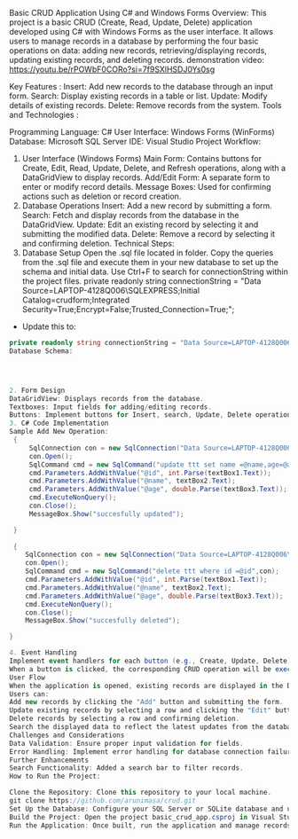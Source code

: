 Basic CRUD Application Using C# and Windows Forms
Overview:
This project is a basic CRUD (Create, Read, Update, Delete) application developed using C# with Windows Forms as the user interface. It allows users to manage records in a database by performing the four basic operations on data: adding new records, retrieving/displaying records, updating existing records, and deleting records.
demonstration video: https://youtu.be/rPOWbF0CORo?si=7f9SXlHSDJ0Ys0sg

Key Features :
Insert: Add new records to the database through an input form.
Search: Display existing records in a table or list.
Update: Modify details of existing records.
Delete: Remove records from the system.
Tools and Technologies :

Programming Language: C#
User Interface: Windows Forms (WinForms)
Database: Microsoft SQL Server
IDE: Visual Studio
Project Workflow:
1. User Interface (Windows Forms)
Main Form: Contains buttons for Create, Edit, Read, Update, Delete, and Refresh operations, along with a DataGridView to display records.
Add/Edit Form: A separate form to enter or modify record details.
Message Boxes: Used for confirming actions such as deletion or record creation.
2. Database Operations
Insert: Add a new record by submitting a form.
Search: Fetch and display records from the database in the DataGridView.
Update: Edit an existing record by selecting it and submitting the modified data.
Delete: Remove a record by selecting it and confirming deletion.
Technical Steps:
1. Database Setup
Open the .sql file located in folder.
Copy the queries from the .sql file and execute them in your new database to set up the schema and initial data.
Use Ctrl+F to search for connectionString within the project files.
private readonly string connectionString = "Data Source=LAPTOP-4128Q006\SQLEXPRESS;Initial Catalog=crudform;Integrated Security=True;Encrypt=False;Trusted_Connection=True;";
- Update this to:
```csharp
private readonly string connectionString = "Data Source=LAPTOP-4128Q006\SQLEXPRESS;Initial Catalog=crudform;Integrated Security=True;Encrypt=False;Trusted_Connection=True;";
Database Schema:




2. Form Design
DataGridView: Displays records from the database.
Textboxes: Input fields for adding/editing records.
Buttons: Implement buttons for Insert, search, Update, Delete operations. 
3. C# Code Implementation
Sample Add New Operation:
 {
     SqlConnection con = new SqlConnection("Data Source=LAPTOP-4128Q006\\SQLEXPRESS;Initial Catalog=crudform;Integrated Security=True;Encrypt=False");
     con.Open();
     SqlCommand cmd = new SqlCommand("update ttt set name =@name,age=@age where id =@id", con);
     cmd.Parameters.AddWithValue("@id", int.Parse(textBox1.Text));
     cmd.Parameters.AddWithValue("@name", textBox2.Text);
     cmd.Parameters.AddWithValue("@age", double.Parse(textBox3.Text));
     cmd.ExecuteNonQuery();
     con.Close();
     MessageBox.Show("succesfully updated");

 }
 
 {
    SqlConnection con = new SqlConnection("Data Source=LAPTOP-4128Q006\\SQLEXPRESS;Initial Catalog=crudform;Integrated Security=True;Encrypt=False");
    con.Open();
    SqlCommand cmd = new SqlCommand("delete ttt where id =@id",con);
    cmd.Parameters.AddWithValue("@id", int.Parse(textBox1.Text));
    cmd.Parameters.AddWithValue("@name", textBox2.Text);
    cmd.Parameters.AddWithValue("@age", double.Parse(textBox3.Text));
    cmd.ExecuteNonQuery();
    con.Close();
    MessageBox.Show("succesfully deleted");

}

4. Event Handling
Implement event handlers for each button (e.g., Create, Update, Delete).
When a button is clicked, the corresponding CRUD operation will be executed (e.g., creating a new record or deleting an existing one).
User Flow
When the application is opened, existing records are displayed in the DataGridView.
Users can:
Add new records by clicking the "Add" button and submitting the form.
Update existing records by selecting a row and clicking the "Edit" button.
Delete records by selecting a row and confirming deletion.
Search the displayed data to reflect the latest updates from the database.
Challenges and Considerations
Data Validation: Ensure proper input validation for fields.
Error Handling: Implement error handling for database connection failures or invalid inputs.
Further Enhancements
Search Functionality: Added a search bar to filter records.
How to Run the Project:

Clone the Repository: Clone this repository to your local machine.
git clone https://github.com/arunimasa/crud.git
Set Up the Database: Configure your SQL Server or SQLite database and update the connection according to the script.sql file.
Build the Project: Open the project basic_crud_app.csproj in Visual Studio and build the solution.
Run the Application: Once built, run the application and manage records through the Windows Forms interface.
